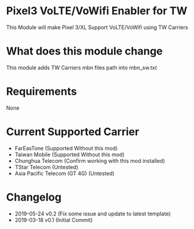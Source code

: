 # Pixel3 VoLTE/VoWifi Enabler for TW

This Module will make Pixel 3/XL Support VoLTE/VoWifi using TW Carriers

# What does this module change

This module adds TW Carriers mbn files path into mbn_sw.txt

# Requirements

None

# Current Supported Carrier

* FarEasTone (Supported Without this mod)
* Taiwan Mobile (Supported Without this mod)
* Chunghua Telecom (Confirm working with this mod installed)
* TStar Telecom (Untested)
* Asia Pacific Telecom (GT 4G) (Untested)

# Changelog

* 2019-05-24 v0.2 (Fix some issue and update to latest template)
* 2019-03-18 v0.1 (Initial Commit)
